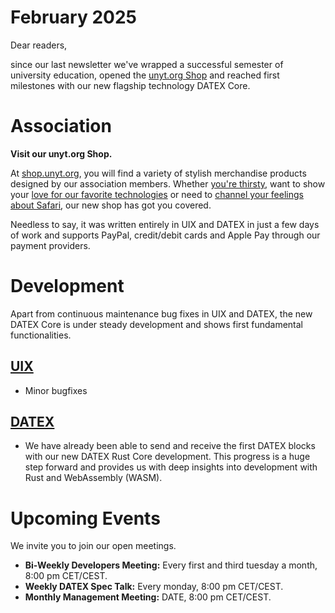 # February 2025

Dear readers,

since our last newsletter we've wrapped a successful semester of university education,
opened the [unyt.org Shop](https://shop.unyt.org) and reached first milestones with
our new flagship technology DATEX Core.

# Association

**Visit our unyt.org Shop.**

At [shop.unyt.org](https://shop.unyt.org), you will find a variety of stylish merchandise
products designed by our association members. Whether [you're thirsty](https://shop.unyt.org/product/unyt-mug),
want to show your [love for our favorite technologies](https://shop.unyt.org/product/unyt-sweater) or need to
[channel your feelings about Safari](https://shop.unyt.org/product/safari-homies), our new shop has got you covered.

Needless to say, it was written entirely in UIX and DATEX in just a few days of work and supports PayPal,
credit/debit cards and Apple Pay through our payment providers.

# Development
Apart from continuous maintenance bug fixes in UIX and DATEX, the new DATEX Core is under steady development
and shows first fundamental functionalities.

## [UIX](https://github.com/unyt-org/uix/pulls?q=is:closed%20created:YYYY-MM-01..YYYY-MM-DD)
* Minor bugfixes

## [DATEX](https://github.com/unyt-org/datex-core-js-legacy/pulls?q=is:closed%20created:YYYY-MM-01..YYYY-MM-DD)
* We have already been able to send and receive the first DATEX blocks with our new DATEX Rust Core development. This progress is a huge step forward and provides us with deep insights into development with Rust and WebAssembly (WASM).

# Upcoming Events 

We invite you to join our open meetings.

* **Bi-Weekly Developers Meeting:** Every first and third tuesday a month, 8:00 pm CET/CEST.
* **Weekly DATEX Spec Talk:** Every monday, 8:00 pm CET/CEST.
* **Monthly Management Meeting:** DATE, 8:00 pm CET/CEST.
